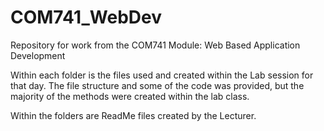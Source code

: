 # COM741_WebDev
Repository for work from the COM741 Module: Web Based Application Development

Within each folder is the files used and created within the Lab session for that day.
The file structure and some of the code was provided, but the majority of the methods were created within the lab class.

Within the folders are ReadMe files created by the Lecturer.
